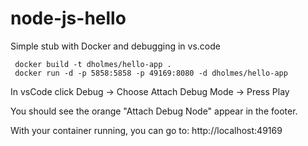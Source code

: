 # node-js-hello
Simple stub with Docker and debugging in vs.code

```
 docker build -t dholmes/hello-app .
 docker run -d -p 5858:5858 -p 49169:8080 -d dholmes/hello-app
 ```

In vsCode click Debug -> Choose Attach Debug Mode -> Press Play

You should see the orange "Attach Debug Node" appear in the footer.

With your container running, you can go to:
 http://localhost:49169

